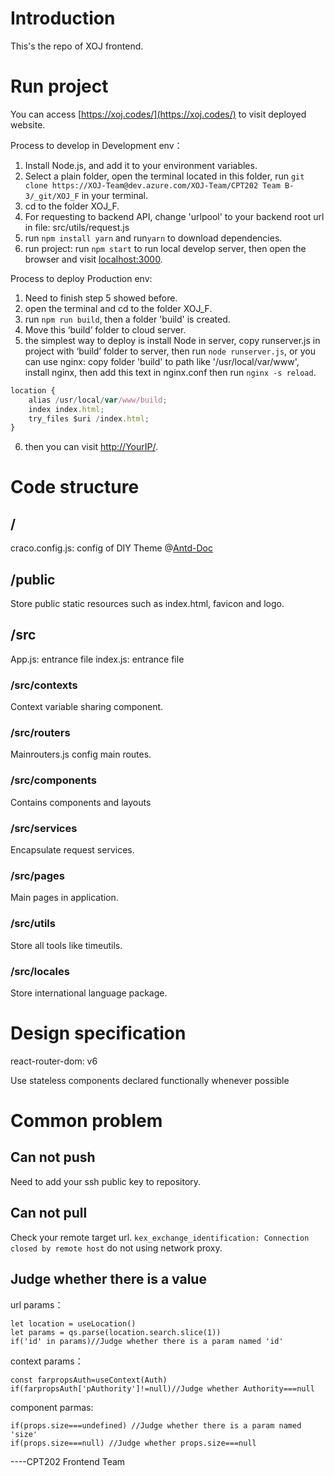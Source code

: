 # Introduction 
This's the repo of XOJ frontend.

# Run project

You can access [https://xoj.codes/](https://xoj.codes/) to visit deployed website.

Process to develop in Development env：

1. Install Node.js, and add it to your environment variables.
2. Select a plain folder, open the terminal located in this folder, run `git clone https://XOJ-Team@dev.azure.com/XOJ-Team/CPT202 Team B-3/_git/XOJ_F` in your terminal.
3. cd to the folder XOJ_F.
4. For requesting to backend API, change 'urlpool' to your backend root url in file: src/utils/request.js
5. run `npm install yarn` and run`yarn` to download dependencies.
6. run project: run `npm start` to run local develop server, then open the browser and visit [localhost:3000](localhost:3000).


Process to deploy Production env:

1. Need to finish step 5 showed before.
2. open the terminal and cd to the folder XOJ_F.
3. run `npm run build`, then a folder 'build' is created.
4. Move this ‘build’ folder to cloud server.
5. the simplest way to deploy is install Node in server, copy runserver.js in project with ‘build’ folder to server, then run `node runserver.js`,
or you can use nginx: copy folder 'build' to path like '/usr/local/var/www', install nginx, then add this text in nginx.conf then run `nginx -s reload`.
```jsx
location {
    alias /usr/local/var/www/build;
    index index.html;
    try_files $uri /index.html;
}
```
6. then you can visit [http://YourIP/](http://YourIP/).


# Code structure

## /
craco.config.js: config of DIY Theme
@[Antd-Doc](https://ant.design/docs/react/use-with-create-react-app-cn)

## /public
Store public static resources such as index.html, favicon and logo.

## /src
App.js: entrance file
index.js: entrance file

### /src/contexts
Context variable sharing component.

### /src/routers
Mainrouters.js config main routes.

### /src/components
Contains components and layouts

### /src/services
Encapsulate request services.

### /src/pages
Main pages in application.

### /src/utils
Store all tools like timeutils.

### /src/locales
Store international language package.


# Design specification
react-router-dom: v6

Use stateless components declared functionally whenever possible

# Common problem

## Can not push
Need to add your ssh public key to repository.

## Can not pull
Check your remote target url.
`kex_exchange_identification: Connection closed by remote host` do not using network proxy.

## Judge whether there is a value

url params：
```
let location = useLocation()
let params = qs.parse(location.search.slice(1))
if('id' in params)//Judge whether there is a param named 'id'
```

context params：
```
const farpropsAuth=useContext(Auth)
if(farpropsAuth['pAuthority']!=null)//Judge whether Authority===null
```

component parmas:
```
if(props.size===undefined) //Judge whether there is a param named 'size'
if(props.size===null) //Judge whether props.size===null
```



----CPT202 Frontend Team